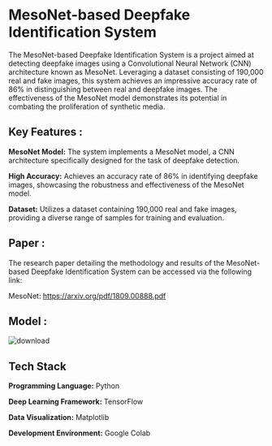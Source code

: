 
# MesoNet-based Deepfake Identification System

The MesoNet-based Deepfake Identification System is a project aimed at detecting deepfake images using a Convolutional Neural Network (CNN) architecture known as MesoNet. Leveraging a dataset consisting of 190,000 real and fake images, this system achieves an impressive accuracy rate of 86% in distinguishing between real and deepfake images. The effectiveness of the MesoNet model demonstrates its potential in combating the proliferation of synthetic media.


## Key Features :

**MesoNet Model:** The system implements a MesoNet model, a CNN architecture specifically designed for the task of deepfake detection.

**High Accuracy:** Achieves an accuracy rate of 86% in identifying deepfake images, showcasing the robustness and effectiveness of the MesoNet model.

**Dataset:** Utilizes a dataset containing 190,000 real and fake images, providing a diverse range of samples for training and evaluation.
## Paper :

The research paper detailing the methodology and results of the MesoNet-based Deepfake Identification System can be accessed via the following link:

MesoNet: https://arxiv.org/pdf/1809.00888.pdf

## Model :
![download](https://github.com/user-attachments/assets/8a6b763a-718c-4b7a-819d-6332f442ccff)

## Tech Stack
**Programming Language:** Python

**Deep Learning Framework:** TensorFlow

**Data Visualization:** Matplotlib

**Development Environment:** Google Colab

